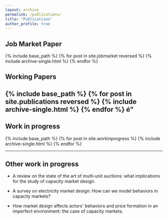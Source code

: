 ```yaml
---
layout: archive
permalink: /publications/
title: "Publications"
author_profile: true
---
```




Job Market Paper
----

{% include base_path %}
{% for post in site.jobmarket reversed %}
  {% include archive-single.html %}
{% endfor %}


Working Papers 
----

{% include base_path %}
{% for post in site.publications reversed %}
  {% include archive-single.html %}
{% endfor %}
é"
------

Work in progress
----

{% include base_path %}
{% for post in site.workinprogress %}
  {% include archive-single.html %}
{% endfor %}

------

Other work in progress
----

  * A review on the state of the art of multi-unit auctions: what implications for the study of capacity market design.

  * A survey on electricity market design: How can we model behaviors in capacity markets?
  
  * How market design affects actors' behaviors and price formation in an imperfect environment: the case of capacity markets. 



